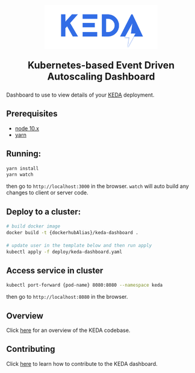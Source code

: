 <p align="center"><img src="https://github.com/kedacore/keda/blob/master/images/keda-logo-transparent.png" width="300"/></p>
<p style="font-size: 25px" align="center"><b>Kubernetes-based Event Driven Autoscaling Dashboard</b></p>

Dashboard to use to view details of your [KEDA](https://github.com/kedacore/keda) deployment.

## Prerequisites

- [node 10.x](https://nodejs.org/en/)
- [yarn](https://yarnpkg.com/en/docs/install)

## Running:

```bash
yarn install
yarn watch
```

then go to `http://localhost:3000` in the browser. `watch` will auto build any changes to client or server code.

## Deploy to a cluster:

```bash
# build docker image
docker build -t {dockerhubAlias}/keda-dashboard .

# update user in the template below and then run apply
kubectl apply -f deploy/keda-dashboard.yaml
```

## Access service in cluster

```bash
kubectl port-forward {pod-name} 8080:8080 --namespace keda
```

then go to `http://localhost:8080` in the browser.

## Overview

Click [here](OVERVIEW.md) for an overview of the KEDA codebase.

## Contributing

Click [here](CONTRIBUTING.md) to learn how to contribute to the KEDA dashboard.
